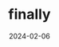 ---  
layout: startup_page  
title: "finally"  
id: "finally.com"  
permalink: "/finallyfinally.com02062024/"  
website: "https://www.finally.com/"  
funding_round: "Growth Round"  
funding_amount: "$10M"  
investors: "PeakSpan Capital, Active Capital"  
about: "finally is a fintech startup providing an AI-powered accounting and finance suite for SMBs. It automates bookkeeping, expense management, bill payment, and payroll into one solution, offering improved visibility and management of financial activities. The platform also integrates business banking capabilities."  
markets: "Fintech, Accounting, Financial Services, B2B"  
hq: "Miami, Florida, United States"  
founded_year: "2018"  
linkedin: "https://www.linkedin.com/company/finallycom"  
twitter: "https://twitter.com/usefinally"  
instagram: ""  
facebook: "https://www.facebook.com/usefinally"  
crunchbase: "https://www.crunchbase.com/organization/back-office-co"  
pitchbook: "https://pitchbook.com/profiles/company/229479-76"  

date_display: "06-Feb-2024"  
date: "2024-02-06"

# SEO Optimization  
meta_title: "finally - Growth Round Funding ($10M)"  
meta_description: "finally, finally is a fintech startup providing an AI-powered accounting and finance suite for SMBs. It automates bookkeeping, expense management, bill payment..."  
meta_keywords: "finally, Fintech, Accounting, Financial Services, B2B, Growth Round funding"  
canonical_url: "https://startup.projectstartups.com/finallyfinally.com02062024/"  
---